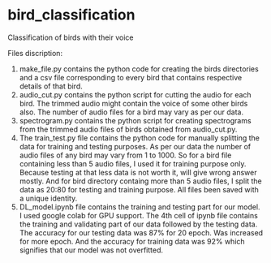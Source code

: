 # bird_classification
Classification of birds with their voice

Files discription:
1. make_file.py contains the python code for creating the birds directories and a csv file corresponding to every bird that contains respective details of that bird.
2. audio_cut.py contains the python script for cutting the audio for each bird. The trimmed audio might contain the voice of some other birds also. The number of audio files for a bird may vary as per our data.
3. spectrogram.py contains the python script for creating spectrograms from the trimmed audio files of birds obtained from audio_cut.py.
4. The train_test.py file contains the python code for manually splitting the data for training and testing purposes. As per our data the number of audio files of any bird may vary from 1 to 1000. So for a bird file containing less than 5 audio files, I used it for training purpose only. Because testing at that less data is not worth it, will give wrong answer mostly. And for bird directory containg more than 5 audio files, I split the data as 20:80 for testing and training purpose. All files been saved with a unique identity.
5.  DL_model.ipynb file contains the training and testing part for our model. I used google colab for GPU support. The 4th cell of ipynb file contains the training and validating part of our data followed by the testing data. The accuracy for our testing data was 87% for 20 epoch. Was increased for more epoch. And the accuracy for training data was 92% which signifies that our model was not overfitted.

